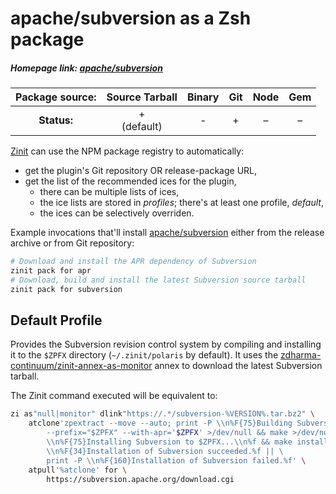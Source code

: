 # apache/subversion as a Zsh package

##### Homepage link: [apache/subversion](https://github.com/apache/subversion)

| **Package source:** | Source Tarball | Binary | Git | Node | Gem |
|:-------------------:|:--------------:|:------:|:---:|:----:|:---:|
| **Status:**         |    + <br> (default) |  -  | + | – |  –  |

[Zinit](https://github.com/zdharma-continuum/zinit) can use the NPM package registry
to automatically:

- get the plugin's Git repository OR release-package URL,
- get the list of the recommended ices for the plugin,
    - there can be multiple lists of ices,
    - the ice lists are stored in *profiles*; there's at least one profile, *default*,
    - the ices can be selectively overriden.

Example invocations that'll install
[apache/subversion](https://github.com/apache/subversion) either from the release archive
or from Git repository:

```zsh
# Download and install the APR dependency of Subversion
zinit pack for apr
# Download, build and install the latest Subversion source tarball
zinit pack for subversion
```

## Default Profile

Provides the Subversion revision control system by compiling and installing it
to the `$ZPFX` directory (`~/.zinit/polaris` by default). It uses the
[zdharma-continuum/zinit-annex-as-monitor](https://github.com/zdharma-continuum/zinit-annex-as-monitor) annex to
download the latest Subversion tarball.

The Zinit command executed will be equivalent to:

```zsh
zi as"null|monitor" dlink"https://.*/subversion-%VERSION%.tar.bz2" \
    atclone'zpextract --move --auto; print -P \\n%F{75}Building Subversion...\\n%f; ./configure \
        --prefix="$ZPFX" --with-apr='$ZPFX' >/dev/null && make >/dev/null && print -P \
        \\n%F{75}Installing Subversion to $ZPFX...\\n%f && make install >/dev/null && print -P \
        \\n%F{34}Installation of Subversion succeeded.%f || \
        print -P \\n%F{160}Installation of Subversion failed.%f' \
    atpull'%atclone' for \
        https://subversion.apache.org/download.cgi
```

<!-- vim:set ft=markdown tw=80 fo+=an1 autoindent: -->
